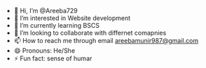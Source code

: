 - 👋 Hi, I’m @Areeba729
- 👀 I’m interested in Website development
- 🌱 I’m currently learning BSCS
- 💞️ I’m looking to collaborate with differnet comapnies
- 📫 How to reach me through email areebamunir987@gmail.com
- 😄 Pronouns: He/She
- ⚡ Fun fact: sense of humar

<!---
Areeba729/Areeba729 is a ✨ special ✨ repository because its `README.md` (this file) appears on your GitHub profile.
You can click the Preview link to take a look at your changes.
--->
